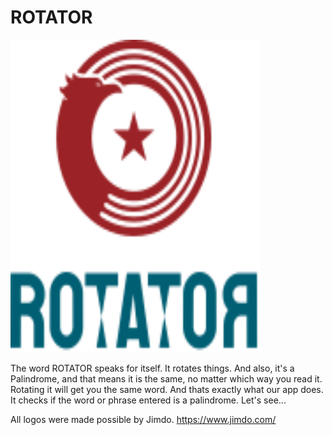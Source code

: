 # ROTATOR

 <img src="img/ROTATOR/RotatorRotated.svg" class="img-fluid center-block d-block mx-auto my-auto" width="400" height="500" alt="">

 The word <span class="fw-bold">ROTATOR</span> speaks for itself. It rotates things.
                        And also, it's a <span class="fw-bold">Palindrome</span>, and that means it is the same,
                        no matter which way you read it. <span class="fw-bold">Rotating</span> it will get you the same
                        word.
                        And thats exactly what our app does. It checks if the word or phrase entered is a <span
                            class="fw-bold">palindrome</span>. Let's see...

 All logos were made possible by Jimdo.
 https://www.jimdo.com/

